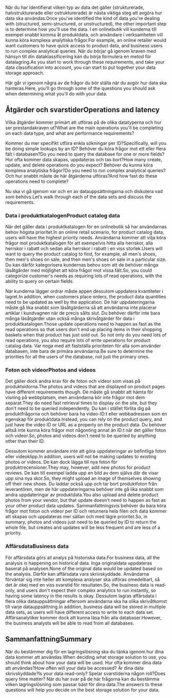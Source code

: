 <span data-ttu-id="7c209-101">När du har identifierat vilken typ av data det gäller (strukturerade, halvstrukturerade eller ostrukturerade) är nästa viktiga steg att avgöra hur data ska användas.</span><span class="sxs-lookup"><span data-stu-id="7c209-101">Once you've identified the kind of data you're dealing with (structured, semi-structured, or unstructured), the other important step is to determine how you'll use the data.</span></span> <span data-ttu-id="7c209-102">I en onlinebutik vill kunderna till exempel snabbt komma åt produktdata, och användare i verksamheten vill kunna köra komplexa analytiska frågor.</span><span class="sxs-lookup"><span data-stu-id="7c209-102">For example, an online retailer would want customers to have quick access to product data, and business users to run complex analytical queries.</span></span> <span data-ttu-id="7c209-103">När du börjar gå igenom kraven med hänsyn till din dataklassificering kan du börja formulera en metod för datalagring.</span><span class="sxs-lookup"><span data-stu-id="7c209-103">As you start to work through these requirements, and take your data classification into account, you can start to put together your data storage approach.</span></span>

<span data-ttu-id="7c209-104">Här går vi igenom några av de frågor du bör ställa när du avgör hur data ska hanteras.</span><span class="sxs-lookup"><span data-stu-id="7c209-104">Here, you'll go through some of the questions you should ask when determining what you'll do with your data.</span></span>

## <a name="operations-and-latency"></a><span data-ttu-id="7c209-105">Åtgärder och svarstider</span><span class="sxs-lookup"><span data-stu-id="7c209-105">Operations and latency</span></span>

<span data-ttu-id="7c209-106">Vilka åtgärder kommer primärt att utföras på de olika datatyperna och hur ser prestandakraven ut?</span><span class="sxs-lookup"><span data-stu-id="7c209-106">What are the main operations you'll be completing on each data type, and what are performance requirements?</span></span>

<span data-ttu-id="7c209-107">Kommer du mer specifikt utföra enkla sökningar per ID?</span><span class="sxs-lookup"><span data-stu-id="7c209-107">Specifically, will you be doing simple lookups by an ID?</span></span> <span data-ttu-id="7c209-108">Behöver du köra frågor mot ett eller flera fält i databasen?</span><span class="sxs-lookup"><span data-stu-id="7c209-108">Do you need to query the database for one or more fields?</span></span> <span data-ttu-id="7c209-109">Hur ofta kommer data skapas, uppdateras och tas bort?</span><span class="sxs-lookup"><span data-stu-id="7c209-109">How many create, update, and delete operations do you expect?</span></span> <span data-ttu-id="7c209-110">Behöver du kunna köra komplexa analytiska frågor?</span><span class="sxs-lookup"><span data-stu-id="7c209-110">Do you need to run complex analytical queries?</span></span> <span data-ttu-id="7c209-111">Och hur snabbt måste de här åtgärderna utföras?</span><span class="sxs-lookup"><span data-stu-id="7c209-111">And how fast do these operations need to complete?</span></span>

<span data-ttu-id="7c209-112">Nu ska vi gå igenom var och en av datauppsättningarna och diskutera vad som behövs.</span><span class="sxs-lookup"><span data-stu-id="7c209-112">Let’s walk through each of the data sets and discuss the requirements.</span></span>

### <a name="product-catalog-data"></a><span data-ttu-id="7c209-113">Data i produktkatalogen</span><span class="sxs-lookup"><span data-stu-id="7c209-113">Product catalog data</span></span>

<span data-ttu-id="7c209-114">När det gäller data i produktkatalogen för en onlinebutik så har användarnas behov högsta prioritet.</span><span class="sxs-lookup"><span data-stu-id="7c209-114">In an online retail scenario, for product catalog data, users will have the highest priority needs.</span></span> <span data-ttu-id="7c209-115">Användarna kommer att vilja köra frågor mot produktkatalogen för att exempelvis hitta alla herrskor, alla herrskor i rabatt och sedan alla herrskor i rabatt i en viss storlek.</span><span class="sxs-lookup"><span data-stu-id="7c209-115">Users will want to query the product catalog to find, for example, all men's shoes, then men's shoes on sale, and then men's shoes on sale in a particular size.</span></span> <span data-ttu-id="7c209-116">Du kan därför kategorisera kundernas behov som att de behöver många läsåtgärder med möjlighet att köra frågor mot vissa fält.</span><span class="sxs-lookup"><span data-stu-id="7c209-116">So, you could categorize customer's needs as requiring lots of read operations, with the ability to query on certain fields.</span></span>

<span data-ttu-id="7c209-117">När kunderna lägger ordrar måste appen dessutom uppdatera kvantiteter i lagret.</span><span class="sxs-lookup"><span data-stu-id="7c209-117">In addition, when customers place orders, the product data quantities need to be updated as well by the application.</span></span> <span data-ttu-id="7c209-118">De här uppdateringarna måste gå lika snabbt som läsåtgärderna så att användarna inte placerar artiklar i kundvagnen när de precis sålts slut. Du behöver därför inte bara många läsåtgärder utan också många skrivåtgärder för data i produktkatalogen.</span><span class="sxs-lookup"><span data-stu-id="7c209-118">Those update operations need to happen as fast as the read operations so that users don't end up placing items in their shopping baskets when that product has just sold out. So not only do you need lots of read operations, you also require lots of write operations for product catalog data.</span></span> <span data-ttu-id="7c209-119">Var noga med att fastställa prioriteten för alla som använder databasen, inte bara de primära användarna.</span><span class="sxs-lookup"><span data-stu-id="7c209-119">Be sure to determine the priorities for all the users of the database, not just the primary ones.</span></span>

### <a name="photos-and-videos"></a><span data-ttu-id="7c209-120">Foton och videor</span><span class="sxs-lookup"><span data-stu-id="7c209-120">Photos and videos</span></span>

<span data-ttu-id="7c209-121">Det gäller dock andra krav för de foton och videor som visas på produktsidorna.</span><span class="sxs-lookup"><span data-stu-id="7c209-121">The photos and videos that are displayed on product pages have different requirements though.</span></span> <span data-ttu-id="7c209-122">De måste gå snabbt att hämta för visning på webbplatsen, men användarna kör inte frågor mot dem separat.</span><span class="sxs-lookup"><span data-stu-id="7c209-122">They do need fast retrieval times to display on the site, but they don't need to be queried independently.</span></span> <span data-ttu-id="7c209-123">Du kan i stället förlita dig på produktfrågorna och behöver bara ha video-ID:t eller webbadressen som en egenskap för produktdata.</span><span class="sxs-lookup"><span data-stu-id="7c209-123">Instead, you can rely on the product query, and just have the video ID or URL as a property on the product data.</span></span> <span data-ttu-id="7c209-124">Du behöver alltså inte kunna köra frågor mot någonting annat än ID:t när det gäller foton och videor.</span><span class="sxs-lookup"><span data-stu-id="7c209-124">So, photos and videos don't need to be queried by anything other than their ID.</span></span>

<span data-ttu-id="7c209-125">Dessutom kommer användare inte att göra uppdateringar av befintliga foton eller videoklipp.</span><span class="sxs-lookup"><span data-stu-id="7c209-125">In addition, users will not be making updates to existing photos or videos.</span></span> <span data-ttu-id="7c209-126">De kan dock lägga till nya foton för produktrecensioner.</span><span class="sxs-lookup"><span data-stu-id="7c209-126">They may, however, add new photos for product reviews.</span></span> <span data-ttu-id="7c209-127">De kan till exempel ladda upp en bild av dem själva där de visar upp sina nya skor.</span><span class="sxs-lookup"><span data-stu-id="7c209-127">So, they might upload an image of themselves showing off their new shoes.</span></span> <span data-ttu-id="7c209-128">Du laddar också upp och tar bort produktfoton från leverantören, men de här uppdateringarna behöver inte gå lika snabbt som andra uppdateringar av produktdata.</span><span class="sxs-lookup"><span data-stu-id="7c209-128">You also upload and delete product photos from your vendor, but that update doesn't need to happen as fast as your other product data updates.</span></span> <span data-ttu-id="7c209-129">Sammanfattningsvis behöver du bara köra frågor mot foton och videor per ID och returnera hela filen och data kommer att skapas och uppdateras mer sällan och med lägre prioritet.</span><span class="sxs-lookup"><span data-stu-id="7c209-129">So, in summary, photos and videos just need to be queried by ID to return the whole file, but creates and updates will be less frequent and are less of a priority.</span></span>  

### <a name="business-data"></a><span data-ttu-id="7c209-130">Affärsdata</span><span class="sxs-lookup"><span data-stu-id="7c209-130">Business data</span></span>

<span data-ttu-id="7c209-131">För affärsdata görs all analys på historiska data.</span><span class="sxs-lookup"><span data-stu-id="7c209-131">For business data, all the analysis is happening on historical data.</span></span> <span data-ttu-id="7c209-132">Inga originaldata uppdateras baserat på analysen.</span><span class="sxs-lookup"><span data-stu-id="7c209-132">None of the original data would be updated based on the analysis.</span></span> <span data-ttu-id="7c209-133">Därför kan affärsdata vara skrivskyddade. Användarna förväntar sig inte heller att komplexa analyser ska utföras omedelbart, så det är okej med en viss svarstid för resultaten.</span><span class="sxs-lookup"><span data-stu-id="7c209-133">So, the business data is read-only, and users don't expect their complex analytics to run instantly, so having some latency in the results is okay.</span></span> <span data-ttu-id="7c209-134">Dessutom lagras affärsdata i flera olika datauppsättningar eftersom användarna ska ha olika skrivåtkomst till varje datauppsättning.</span><span class="sxs-lookup"><span data-stu-id="7c209-134">In addition, business data will be stored in multiple data sets, as users will have different access to write to each data set.</span></span> <span data-ttu-id="7c209-135">Affärsanalytiker kommer dock att kunna läsa från alla databaser.</span><span class="sxs-lookup"><span data-stu-id="7c209-135">However, the business analysts will be able to read from all databases.</span></span>

## <a name="summary"></a><span data-ttu-id="7c209-136">Sammanfattning</span><span class="sxs-lookup"><span data-stu-id="7c209-136">Summary</span></span>

<span data-ttu-id="7c209-137">När du bestämmer dig för en lagringslösning ska du tänka igenom hur dina data kommer att användas.</span><span class="sxs-lookup"><span data-stu-id="7c209-137">When deciding what storage solution to use, you should think about how your data will be used.</span></span> <span data-ttu-id="7c209-138">Hur ofta kommer dina data att användas?</span><span class="sxs-lookup"><span data-stu-id="7c209-138">How often will your data be accessed?</span></span> <span data-ttu-id="7c209-139">Är dina data skrivskyddade?</span><span class="sxs-lookup"><span data-stu-id="7c209-139">Is your data read-only?</span></span> <span data-ttu-id="7c209-140">Spelar svarstiderna någon roll?</span><span class="sxs-lookup"><span data-stu-id="7c209-140">Does query time matter?</span></span> <span data-ttu-id="7c209-141">När du har svar på de här frågorna kan du bestämma vilken lagringslösning som passar bäst för dina data.</span><span class="sxs-lookup"><span data-stu-id="7c209-141">The answers to these questions will help you decide on the best storage solution for your data.</span></span>
